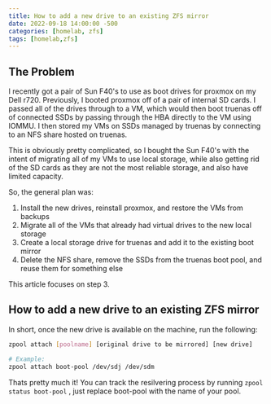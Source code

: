 ```yaml
---
title: How to add a new drive to an existing ZFS mirror
date: 2022-09-18 14:00:00 -500
categories: [homelab, zfs]
tags: [homelab,zfs]
---
```


## The Problem

I recently got a pair of Sun F40's to use as boot drives for proxmox on my Dell r720. Previously, I booted proxmox off
of a pair of internal SD cards. I passed all of the drives through to a VM, which would then boot truenas off of
connected SSDs by passing through the HBA directly to the VM using IOMMU. I then stored my VMs on SSDs managed by
truenas by connecting to an NFS share hosted on truenas.

This is obviously pretty complicated, so I bought the Sun F40's with the intent of migrating all of my VMs to use local
storage, while also getting rid of the SD cards as they are not the most reliable storage, and also have limited
capacity.

So, the general plan was:

1. Install the new drives, reinstall proxmox, and restore the VMs from backups
2. Migrate all of the VMs that already had virtual drives to the new local storage
3. Create a local storage drive for truenas and add it to the existing boot mirror
4. Delete the NFS share, remove the SSDs from the truenas boot pool, and reuse them for something else

This article focuses on step 3.

## How to add a new drive to an existing ZFS mirror

In short, once the new drive is available on the machine, run the following:

```bash
zpool attach [poolname] [original drive to be mirrored] [new drive]
```

```bash
# Example:
zpool attach boot-pool /dev/sdj /dev/sdm
```

Thats pretty much it! You can track the resilvering process by running `zpool status boot-pool` , just replace
boot-pool with the name of your pool.
